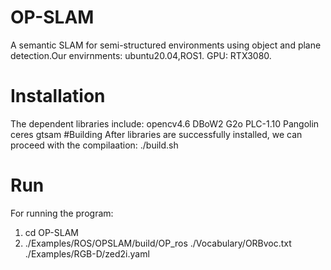 # OP-SLAM
 A semantic SLAM for semi-structured environments using object and plane detection.Our envirnments: ubuntu20.04,ROS1. GPU: RTX3080.
# Installation
The dependent libraries include:
   opencv4.6
   DBoW2
   G2o
   PLC-1.10
   Pangolin
   ceres
   gtsam
#Building
After libraries are successfully installed, we can proceed with the compilaation:
./build.sh
# Run
For running the program:
1. cd OP-SLAM
2. ./Examples/ROS/OPSLAM/build/OP_ros ./Vocabulary/ORBvoc.txt ./Examples/RGB-D/zed2i.yaml

